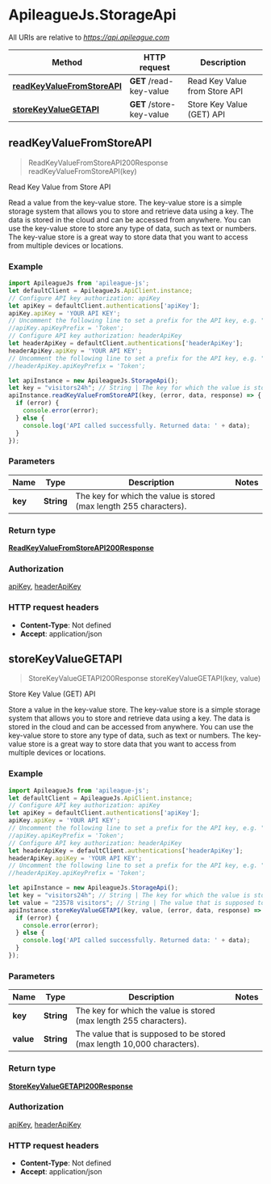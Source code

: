 # ApileagueJs.StorageApi

All URIs are relative to *https://api.apileague.com*

Method | HTTP request | Description
------------- | ------------- | -------------
[**readKeyValueFromStoreAPI**](StorageApi.md#readKeyValueFromStoreAPI) | **GET** /read-key-value | Read Key Value from Store API
[**storeKeyValueGETAPI**](StorageApi.md#storeKeyValueGETAPI) | **GET** /store-key-value | Store Key Value (GET) API



## readKeyValueFromStoreAPI

> ReadKeyValueFromStoreAPI200Response readKeyValueFromStoreAPI(key)

Read Key Value from Store API

Read a value from the key-value store. The key-value store is a simple storage system that allows you to store and retrieve data using a key. The data is stored in the cloud and can be accessed from anywhere. You can use the key-value store to store any type of data, such as text or numbers. The key-value store is a great way to store data that you want to access from multiple devices or locations.

### Example

```javascript
import ApileagueJs from 'apileague-js';
let defaultClient = ApileagueJs.ApiClient.instance;
// Configure API key authorization: apiKey
let apiKey = defaultClient.authentications['apiKey'];
apiKey.apiKey = 'YOUR API KEY';
// Uncomment the following line to set a prefix for the API key, e.g. "Token" (defaults to null)
//apiKey.apiKeyPrefix = 'Token';
// Configure API key authorization: headerApiKey
let headerApiKey = defaultClient.authentications['headerApiKey'];
headerApiKey.apiKey = 'YOUR API KEY';
// Uncomment the following line to set a prefix for the API key, e.g. "Token" (defaults to null)
//headerApiKey.apiKeyPrefix = 'Token';

let apiInstance = new ApileagueJs.StorageApi();
let key = "visitors24h"; // String | The key for which the value is stored (max length 255 characters).
apiInstance.readKeyValueFromStoreAPI(key, (error, data, response) => {
  if (error) {
    console.error(error);
  } else {
    console.log('API called successfully. Returned data: ' + data);
  }
});
```

### Parameters


Name | Type | Description  | Notes
------------- | ------------- | ------------- | -------------
 **key** | **String**| The key for which the value is stored (max length 255 characters). | 

### Return type

[**ReadKeyValueFromStoreAPI200Response**](ReadKeyValueFromStoreAPI200Response.md)

### Authorization

[apiKey](../README.md#apiKey), [headerApiKey](../README.md#headerApiKey)

### HTTP request headers

- **Content-Type**: Not defined
- **Accept**: application/json


## storeKeyValueGETAPI

> StoreKeyValueGETAPI200Response storeKeyValueGETAPI(key, value)

Store Key Value (GET) API

Store a value in the key-value store. The key-value store is a simple storage system that allows you to store and retrieve data using a key. The data is stored in the cloud and can be accessed from anywhere. You can use the key-value store to store any type of data, such as text or numbers. The key-value store is a great way to store data that you want to access from multiple devices or locations.

### Example

```javascript
import ApileagueJs from 'apileague-js';
let defaultClient = ApileagueJs.ApiClient.instance;
// Configure API key authorization: apiKey
let apiKey = defaultClient.authentications['apiKey'];
apiKey.apiKey = 'YOUR API KEY';
// Uncomment the following line to set a prefix for the API key, e.g. "Token" (defaults to null)
//apiKey.apiKeyPrefix = 'Token';
// Configure API key authorization: headerApiKey
let headerApiKey = defaultClient.authentications['headerApiKey'];
headerApiKey.apiKey = 'YOUR API KEY';
// Uncomment the following line to set a prefix for the API key, e.g. "Token" (defaults to null)
//headerApiKey.apiKeyPrefix = 'Token';

let apiInstance = new ApileagueJs.StorageApi();
let key = "visitors24h"; // String | The key for which the value is stored (max length 255 characters).
let value = "23578 visitors"; // String | The value that is supposed to be stored (max length 10,000 characters).
apiInstance.storeKeyValueGETAPI(key, value, (error, data, response) => {
  if (error) {
    console.error(error);
  } else {
    console.log('API called successfully. Returned data: ' + data);
  }
});
```

### Parameters


Name | Type | Description  | Notes
------------- | ------------- | ------------- | -------------
 **key** | **String**| The key for which the value is stored (max length 255 characters). | 
 **value** | **String**| The value that is supposed to be stored (max length 10,000 characters). | 

### Return type

[**StoreKeyValueGETAPI200Response**](StoreKeyValueGETAPI200Response.md)

### Authorization

[apiKey](../README.md#apiKey), [headerApiKey](../README.md#headerApiKey)

### HTTP request headers

- **Content-Type**: Not defined
- **Accept**: application/json

